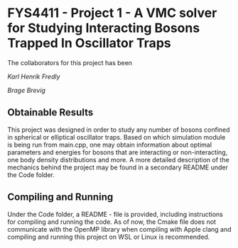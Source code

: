 FYS4411 - Project 1 - A VMC solver for Studying Interacting Bosons Trapped In Oscillator Traps
================================================================================================

The collaborators for this project has been

*Karl Henrik Fredly*

*Brage Brevig*

## Obtainable Results
This project was designed in order to study any number of bosons confined in spherical or elliptical oscillator traps. Based on which simulation module is being run from main.cpp, one may obtain information about optimal parameters and energies for bosons that are interacting or non-interacting, one body density distributions and more. A more detailed description of the mechanics behind the project may be found in a secondary README under the Code folder.

## Compiling and Running

Under the Code folder, a README - file is provided, including instructions for compiling and running the code. As of now, the Cmake file does not communicate with the OpenMP library when compiling with Apple clang and compiling and running this project on WSL or Linux is recommended.


